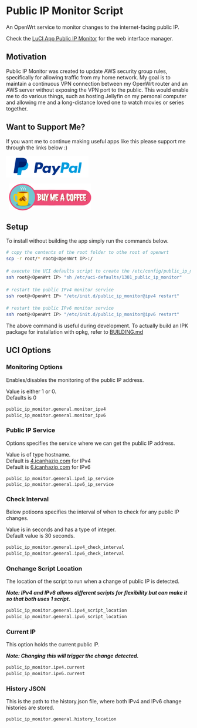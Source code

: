 # Public IP Monitor Script

An OpenWrt service to monitor changes to the internet-facing public IP.

Check the [LuCI App Public IP Monitor](https://github.com/calfeche13/luci-app-public-ip-monitor) for the web interface manager.

## Motivation

Public IP Monitor was created to update AWS security group rules, specifically for allowing traffic from my home network. My goal is to maintain a continuous VPN connection between my OpenWrt router and an AWS server without exposing the VPN port to the public. This would enable me to do various things, such as hosting Jellyfin on my personal computer and allowing me and a long-distance loved one to watch movies or series together.

## Want to Support Me?

If you want me to continue making useful apps like this please support me through the links below :)

<a href="https://paypal.me/ChosenAlfeche"
    arget="_blank">
    <img src="READMEFILES/paypal.png"
        alt="Buy Me A Coffee"
        style="padding-right: 24px; height: 59px !important;width: 224px !important;" />
</a>

<a href="https://buymeacoffee.com/calfeche"
    target="_blank">
    <img src="READMEFILES/buy_me_a_coffee.png"
        alt="Buy Me A Coffee"
        style="padding-left: 8px; height: 73px !important;width: 224px !important;" />
</a>

## Setup

To install without building the app simply run the commands below.

```sh
# copy the contents of the root folder to othe root of openwrt
scp -r root/* root@<OpenWrt IP>:/

# execute the UCI defaults script to create the /etc/config/public_ip_monitor
ssh root@<OpenWrt IP> "sh /etc/uci-defaults/1301_public_ip_monitor"

# restart the public IPv4 monitor service
ssh root@<OpenWrt IP> "/etc/init.d/public_ip_monitor@ipv4 restart"

# restart the public IPv6 monitor service
ssh root@<OpenWrt IP> "/etc/init.d/public_ip_monitor@ipv6 restart"
```

The above command is useful during development. To actually build an IPK package for installation with opkg, refer to [BUILDING.md](BUILDING.md)

## UCI Options

### Monitoring Options

Enables/disables the monitoring of the public IP address.<br/>

Value is either 1 or 0.<br/>
Defaults is 0
```sh
public_ip_monitor.general.monitor_ipv4
public_ip_monitor.general.monitor_ipv6
```

### Public IP Service

Options specifies the service where we can get the public IP address.<br/>

Value is of type hostname.</br>
Default is [4.icanhazip.com](4.icanhazip.com) for IPv4</br>
Default is [6.icanhazip.com](6.icanhazip.com) for IPv6
```
public_ip_monitor.general.ipv4_ip_service
public_ip_monitor.general.ipv6_ip_service
```

### Check Interval

Below potioons specifies the interval of when to check for any public IP changes.</br>

Value is in seconds and has a type of integer.</br>
Default value is 30 seconds.
```sh
public_ip_monitor.general.ipv4_check_interval
public_ip_monitor.general.ipv6_check_interval
```

### Onchange Script Location
The location of the script to run when a change of public IP is detected.<br>

**_Note: IPv4 and IPv6 allows different scripts for flexibility but can make it so that both uses 1 script._**

```sh
public_ip_monitor.general.ipv4_script_location
public_ip_monitor.general.ipv6_script_location

```

### Current IP
This option holds the current public IP.

**_Note: Changing this will trigger the change detected._**

```sh
public_ip_monitor.ipv4.current
public_ip_monitor.ipv6.current
```

### History JSON

This is the path to the history.json file, where both IPv4 and IPv6 change histories are stored.

```sh
public_ip_monitor.general.history_location
```